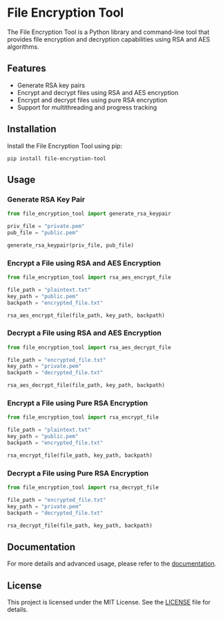 # File Encryption Tool

The File Encryption Tool is a Python library and command-line tool that provides file encryption and decryption capabilities using RSA and AES algorithms.

## Features

- Generate RSA key pairs
- Encrypt and decrypt files using RSA and AES encryption
- Encrypt and decrypt files using pure RSA encryption
- Support for multithreading and progress tracking

## Installation

Install the File Encryption Tool using pip:

```shell
pip install file-encryption-tool
```

## Usage

### Generate RSA Key Pair

```python
from file_encryption_tool import generate_rsa_keypair

priv_file = "private.pem"
pub_file = "public.pem"

generate_rsa_keypair(priv_file, pub_file)
```

### Encrypt a File using RSA and AES Encryption

```python
from file_encryption_tool import rsa_aes_encrypt_file

file_path = "plaintext.txt"
key_path = "public.pem"
backpath = "encrypted_file.txt"

rsa_aes_encrypt_file(file_path, key_path, backpath)
```

### Decrypt a File using RSA and AES Encryption

```python
from file_encryption_tool import rsa_aes_decrypt_file

file_path = "encrypted_file.txt"
key_path = "private.pem"
backpath = "decrypted_file.txt"

rsa_aes_decrypt_file(file_path, key_path, backpath)
```

### Encrypt a File using Pure RSA Encryption

```python
from file_encryption_tool import rsa_encrypt_file

file_path = "plaintext.txt"
key_path = "public.pem"
backpath = "encrypted_file.txt"

rsa_encrypt_file(file_path, key_path, backpath)
```

### Decrypt a File using Pure RSA Encryption

```python
from file_encryption_tool import rsa_decrypt_file

file_path = "encrypted_file.txt"
key_path = "private.pem"
backpath = "decrypted_file.txt"

rsa_decrypt_file(file_path, key_path, backpath)
```

## Documentation

For more details and advanced usage, please refer to the [documentation]([https://github.com/yourusername/file-encryption-tool](https://github.com/MWCT-Technicalization-Organization/File_Encryption_Tool)).

## License

This project is licensed under the MIT License. See the [LICENSE](LICENSE) file for details.
```
